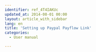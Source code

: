 ```yaml
---
identifier: ref_4T4IAKUc
updated_at: 2014-08-01 00:00
layout: article_with_sidebar
lang: en
title: 'Setting up Paypal Payflow Link'
categories:
  - User manual

---
```



